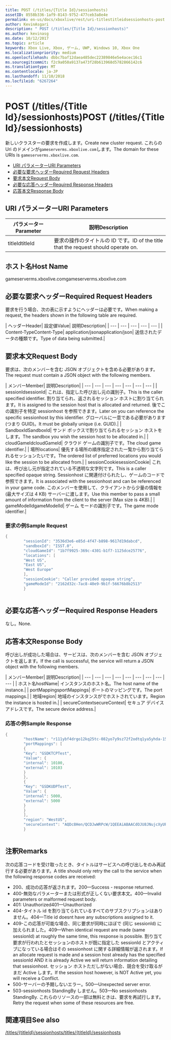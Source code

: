 ```yaml
---
title: POST (/titles/{Title Id}/sessionhosts)
assetID: 8558b336-1af9-8143-9752-477ceb3a8e4e
permalink: en-us/docs/xboxlive/rest/uri-titlestitleidsessionhosts-post.html
author: KevinAsgari
description: " POST (/titles/{Title Id}/sessionhosts)"
ms.author: kevinasg
ms.date: 10/12/2017
ms.topic: article
keywords: Xbox Live, Xbox, ゲーム, UWP, Windows 10, Xbox One
ms.localizationpriority: medium
ms.openlocfilehash: dbbc7baf12daea485dec22389846e5e4acec16c1
ms.sourcegitcommit: f2c9a050a9137a473f28b613968d5782866142c6
ms.translationtype: MT
ms.contentlocale: ja-JP
ms.lasthandoff: 11/10/2018
ms.locfileid: "6267264"
---
```

# <a name="post-titlestitle-idsessionhosts"></a><span data-ttu-id="f2169-104">POST (/titles/{Title Id}/sessionhosts)</span><span class="sxs-lookup"><span data-stu-id="f2169-104">POST (/titles/{Title Id}/sessionhosts)</span></span>
<span data-ttu-id="f2169-105">新しいクラスターの要求を作成します。</span><span class="sxs-lookup"><span data-stu-id="f2169-105">Create new cluster request.</span></span> <span data-ttu-id="f2169-106">これらの Uri のドメインが`gameserverms.xboxlive.com`します。</span><span class="sxs-lookup"><span data-stu-id="f2169-106">The domain for these URIs is `gameserverms.xboxlive.com`.</span></span>
 
  * [<span data-ttu-id="f2169-107">URI パラメーター</span><span class="sxs-lookup"><span data-stu-id="f2169-107">URI Parameters</span></span>](#ID4EX)
  * [<span data-ttu-id="f2169-108">必要な要求ヘッダー</span><span class="sxs-lookup"><span data-stu-id="f2169-108">Required Request Headers</span></span>](#ID4EGB)
  * [<span data-ttu-id="f2169-109">要求本文</span><span class="sxs-lookup"><span data-stu-id="f2169-109">Request Body</span></span>](#ID4E5B)
  * [<span data-ttu-id="f2169-110">必要な応答ヘッダー</span><span class="sxs-lookup"><span data-stu-id="f2169-110">Required Response Headers</span></span>](#ID4ELD)
  * [<span data-ttu-id="f2169-111">応答本文</span><span class="sxs-lookup"><span data-stu-id="f2169-111">Response Body</span></span>](#ID4ESD)
 
<a id="ID4EX"></a>

 
## <a name="uri-parameters"></a><span data-ttu-id="f2169-112">URI パラメーター</span><span class="sxs-lookup"><span data-stu-id="f2169-112">URI Parameters</span></span>
 
| <span data-ttu-id="f2169-113">パラメーター</span><span class="sxs-lookup"><span data-stu-id="f2169-113">Parameter</span></span>| <span data-ttu-id="f2169-114">説明</span><span class="sxs-lookup"><span data-stu-id="f2169-114">Description</span></span>| 
| --- | --- | 
| <span data-ttu-id="f2169-115">titleId</span><span class="sxs-lookup"><span data-stu-id="f2169-115">titleId</span></span>| <span data-ttu-id="f2169-116">要求の操作のタイトルの ID です。</span><span class="sxs-lookup"><span data-stu-id="f2169-116">ID of the title that the request should operate on.</span></span>| 
  
<a id="ID5EG"></a>

 
## <a name="host-name"></a><span data-ttu-id="f2169-117">ホスト名</span><span class="sxs-lookup"><span data-stu-id="f2169-117">Host Name</span></span>

<span data-ttu-id="f2169-118">gameserverms.xboxlive.com</span><span class="sxs-lookup"><span data-stu-id="f2169-118">gameserverms.xboxlive.com</span></span>
 
<a id="ID4EGB"></a>

 
## <a name="required-request-headers"></a><span data-ttu-id="f2169-119">必要な要求ヘッダー</span><span class="sxs-lookup"><span data-stu-id="f2169-119">Required Request Headers</span></span>
 
<span data-ttu-id="f2169-120">要求を行う場合、次の表に示すようにヘッダーは必要です。</span><span class="sxs-lookup"><span data-stu-id="f2169-120">When making a request, the headers shown in the following table are required.</span></span>
 
| <span data-ttu-id="f2169-121">ヘッダー</span><span class="sxs-lookup"><span data-stu-id="f2169-121">Header</span></span>| <span data-ttu-id="f2169-122">設定値</span><span class="sxs-lookup"><span data-stu-id="f2169-122">Value</span></span>| <span data-ttu-id="f2169-123">説明</span><span class="sxs-lookup"><span data-stu-id="f2169-123">Description</span></span>| 
| --- | --- | --- | --- | --- | 
| <span data-ttu-id="f2169-124">Content-Type</span><span class="sxs-lookup"><span data-stu-id="f2169-124">Content-Type</span></span>| <span data-ttu-id="f2169-125">application/json</span><span class="sxs-lookup"><span data-stu-id="f2169-125">application/json</span></span>| <span data-ttu-id="f2169-126">送信されたデータの種類です。</span><span class="sxs-lookup"><span data-stu-id="f2169-126">Type of data being submitted.</span></span>| 
  
<a id="ID4E5B"></a>

 
## <a name="request-body"></a><span data-ttu-id="f2169-127">要求本文</span><span class="sxs-lookup"><span data-stu-id="f2169-127">Request Body</span></span>
 
<span data-ttu-id="f2169-128">要求は、次のメンバーを含む JSON オブジェクトを含める必要があります。</span><span class="sxs-lookup"><span data-stu-id="f2169-128">The request must contain a JSON object with the following members.</span></span>
 
| <span data-ttu-id="f2169-129">メンバー</span><span class="sxs-lookup"><span data-stu-id="f2169-129">Member</span></span>| <span data-ttu-id="f2169-130">説明</span><span class="sxs-lookup"><span data-stu-id="f2169-130">Description</span></span>| 
| --- | --- | --- | --- | --- | --- | --- | 
| <span data-ttu-id="f2169-131">sessionId</span><span class="sxs-lookup"><span data-stu-id="f2169-131">sessionId</span></span>| <span data-ttu-id="f2169-132">これは、指定した呼び出し元の識別子。</span><span class="sxs-lookup"><span data-stu-id="f2169-132">This is the caller specified identifier.</span></span> <span data-ttu-id="f2169-133">割り当てられ、返されるセッション ホストに割り当てられます。</span><span class="sxs-lookup"><span data-stu-id="f2169-133">It is assigned to the session host that is allocated and returned.</span></span> <span data-ttu-id="f2169-134">後でこの識別子を特定 sessionhost を参照できます。</span><span class="sxs-lookup"><span data-stu-id="f2169-134">Later on you can reference the specific sessionhost by this identifier.</span></span> <span data-ttu-id="f2169-135">グローバルに一意である必要があります (つまり GUID)。</span><span class="sxs-lookup"><span data-stu-id="f2169-135">It must be globally unique (i.e. GUID).</span></span>| 
| <span data-ttu-id="f2169-136">SandboxId</span><span class="sxs-lookup"><span data-stu-id="f2169-136">SandboxId</span></span>| <span data-ttu-id="f2169-137">サンド ボックスで割り当てられるセッション ホストをします。</span><span class="sxs-lookup"><span data-stu-id="f2169-137">The sandbox you wish the session host to be allocated in.</span></span>| 
| <span data-ttu-id="f2169-138">cloudGameId</span><span class="sxs-lookup"><span data-stu-id="f2169-138">cloudGameId</span></span>| <span data-ttu-id="f2169-139">クラウド ゲームの識別子です。</span><span class="sxs-lookup"><span data-stu-id="f2169-139">The cloud game identifier.</span></span>| 
| <span data-ttu-id="f2169-140">場所</span><span class="sxs-lookup"><span data-stu-id="f2169-140">locations</span></span>| <span data-ttu-id="f2169-141">優先する場所の順序指定された一覧から割り当てられるセッションたいです。</span><span class="sxs-lookup"><span data-stu-id="f2169-141">The ordered list of preferred locations you would like the session to be allocated from.</span></span>| 
| <span data-ttu-id="f2169-142">sessionCookie</span><span class="sxs-lookup"><span data-stu-id="f2169-142">sessionCookie</span></span>| <span data-ttu-id="f2169-143">これは、呼び出し元が指定されている不透明な文字列です。</span><span class="sxs-lookup"><span data-stu-id="f2169-143">This is a caller specified opaque string.</span></span> <span data-ttu-id="f2169-144">Sessionhost に関連付けられたし、ゲームのコードで参照できます。</span><span class="sxs-lookup"><span data-stu-id="f2169-144">It is associated with the sessionhost and can be referenced in your game code.</span></span> <span data-ttu-id="f2169-145">このメンバーを使用して、クライアントから少量の情報を (最大サイズは 4 KB) サーバーに渡します。</span><span class="sxs-lookup"><span data-stu-id="f2169-145">Use this member to pass a small amount of information from the client to the server (Max size is 4KB).</span></span>| 
| <span data-ttu-id="f2169-146">gameModelId</span><span class="sxs-lookup"><span data-stu-id="f2169-146">gameModelId</span></span>| <span data-ttu-id="f2169-147">ゲーム モードの識別子です。</span><span class="sxs-lookup"><span data-stu-id="f2169-147">The game mode identifier.</span></span>| 
 
<a id="ID4EDD"></a>

 
### <a name="sample-request"></a><span data-ttu-id="f2169-148">要求の例</span><span class="sxs-lookup"><span data-stu-id="f2169-148">Sample Request</span></span>
 

```cpp
{
        "sessionId": "3536d3e6-e85d-4f47-b898-9617d19dabcd",
        "sandboxId": "ISST.0",
        "cloudGameId": "1b7f9925-369c-4301-b1f7-1125dce25776",
        "locations": [
        "West US",
        "East US",
        "West Europe"
        ],
        "sessionCookie": "Caller provided opaque string",
        "gameModeId": "2162d32c-7ac8-40e9-9b1f-56676b8b2513"
        }
      
```

   
<a id="ID4ELD"></a>

 
## <a name="required-response-headers"></a><span data-ttu-id="f2169-149">必要な応答ヘッダー</span><span class="sxs-lookup"><span data-stu-id="f2169-149">Required Response Headers</span></span>
 
<span data-ttu-id="f2169-150">なし。</span><span class="sxs-lookup"><span data-stu-id="f2169-150">None.</span></span>
  
<a id="ID4ESD"></a>

 
## <a name="response-body"></a><span data-ttu-id="f2169-151">応答本文</span><span class="sxs-lookup"><span data-stu-id="f2169-151">Response Body</span></span>
 
<span data-ttu-id="f2169-152">呼び出しが成功した場合は、サービスは、次のメンバーを含む JSON オブジェクトを返します。</span><span class="sxs-lookup"><span data-stu-id="f2169-152">If the call is successful, the service will return a JSON object with the following members.</span></span>
 
| <span data-ttu-id="f2169-153">メンバー</span><span class="sxs-lookup"><span data-stu-id="f2169-153">Member</span></span>| <span data-ttu-id="f2169-154">説明</span><span class="sxs-lookup"><span data-stu-id="f2169-154">Description</span></span>| 
| --- | --- | --- | --- | --- | --- | --- | --- | --- | 
| <span data-ttu-id="f2169-155">ホスト名</span><span class="sxs-lookup"><span data-stu-id="f2169-155">hostName</span></span>| <span data-ttu-id="f2169-156">インスタンスのホスト名。</span><span class="sxs-lookup"><span data-stu-id="f2169-156">The host name of the instance.</span></span>| 
| <span data-ttu-id="f2169-157">portMappings</span><span class="sxs-lookup"><span data-stu-id="f2169-157">portMappings</span></span>| <span data-ttu-id="f2169-158">ポートのマッピングです。</span><span class="sxs-lookup"><span data-stu-id="f2169-158">The port mappings.</span></span>| 
| <span data-ttu-id="f2169-159">地域</span><span class="sxs-lookup"><span data-stu-id="f2169-159">region</span></span>| <span data-ttu-id="f2169-160">地域のインスタンスがでホストされています。</span><span class="sxs-lookup"><span data-stu-id="f2169-160">Region the instance is hosted in.</span></span>| 
| <span data-ttu-id="f2169-161">secureContext</span><span class="sxs-lookup"><span data-stu-id="f2169-161">secureContext</span></span>| <span data-ttu-id="f2169-162">セキュア デバイス アドレスです。</span><span class="sxs-lookup"><span data-stu-id="f2169-162">The secure device address.</span></span>| 
 
<a id="ID4ESE"></a>

 
### <a name="sample-response"></a><span data-ttu-id="f2169-163">応答の例</span><span class="sxs-lookup"><span data-stu-id="f2169-163">Sample Response</span></span>
 

```cpp
{
        "hostName": "r111ybf4drgo12kq25tc-082yo7y9sz72f2odtq1ya5yhda-155169995-ncus.cloudapp.net",
        "portMappings": [
        {
        "Key": "GSDKTCPTest",
        "Value": {
        "internal": 10100,
        "external": 10103
        }
        },
        {
        "Key": "GSDKUDPTest",
        "Value": {
        "internal": 5000,
        "external": 5000
        }
        }
        ],
        "region": "WestUS",
        "secureContext": "AQDc8Hen/QCDJwWRPcW/1QEEAiABAACdOJU8JNujcXyUPwUBCnue+g=="
        }
      
```

   
<a id="remarks"></a>

 
## <a name="remarks"></a><span data-ttu-id="f2169-164">注釈</span><span class="sxs-lookup"><span data-stu-id="f2169-164">Remarks</span></span>
 
<span data-ttu-id="f2169-165">次の応答コードを受け取ったとき、タイトルはサービスへの呼び出しをのみ再試行する必要があります。</span><span class="sxs-lookup"><span data-stu-id="f2169-165">A title should only retry the call to the service when the following response codes are received:</span></span>
 
   * <span data-ttu-id="f2169-166">200、成功の応答が返されます。</span><span class="sxs-lookup"><span data-stu-id="f2169-166">200—Success - response returned.</span></span>
   * <span data-ttu-id="f2169-167">400-無効なパラメーターまたは形式が正しくない要求本文。</span><span class="sxs-lookup"><span data-stu-id="f2169-167">400—Invalid parameters or malformed request body.</span></span>
   * <span data-ttu-id="f2169-168">401: Unauthorized</span><span class="sxs-lookup"><span data-stu-id="f2169-168">401—Unauthorized</span></span>
   * <span data-ttu-id="f2169-169">404-タイトル id を割り当てられているすべてのサブスクリプションはありません。</span><span class="sxs-lookup"><span data-stu-id="f2169-169">404—Title id doesnt have any subscriptions assigned to it.</span></span>
   * <span data-ttu-id="f2169-170">409-この応答が可能な場合、同じ要求が同時にほぼで (同じ sessionId) に加えられました。</span><span class="sxs-lookup"><span data-stu-id="f2169-170">409—When identical request are made (same sessionId) at roughly the same time, this response is possible.</span></span> <span data-ttu-id="f2169-171">割り当て要求が行われたとセッションのホストが既に指定した sessionId とアクティブになっている場合はその sessionhost に関する詳細情報が返されます。</span><span class="sxs-lookup"><span data-stu-id="f2169-171">If an allocate request is made and a session host already has the specified sessionId AND it is already Active we will return information detailing that sessionhost.</span></span> <span data-ttu-id="f2169-172">セッション ホストただしがない場合、競合を受け取るがまだ Active します。</span><span class="sxs-lookup"><span data-stu-id="f2169-172">If the session host however, is NOT Active yet, you will receive a Conflict.</span></span>
   * <span data-ttu-id="f2169-173">500-サーバーの予期しないエラー。</span><span class="sxs-lookup"><span data-stu-id="f2169-173">500—Unexpected server error.</span></span>
   * <span data-ttu-id="f2169-174">503-sessionhosts StandingBy しません。</span><span class="sxs-lookup"><span data-stu-id="f2169-174">503—No sessionhosts StandingBy.</span></span> <span data-ttu-id="f2169-175">これらのリソースの一部は無料ときは、要求を再試行します。</span><span class="sxs-lookup"><span data-stu-id="f2169-175">Retry the request when some of these resources are free.</span></span>
   
<a id="ID4EFG"></a>

 
## <a name="see-also"></a><span data-ttu-id="f2169-176">関連項目</span><span class="sxs-lookup"><span data-stu-id="f2169-176">See also</span></span>
 [<span data-ttu-id="f2169-177">/titles/{titleId}/sessionhosts</span><span class="sxs-lookup"><span data-stu-id="f2169-177">/titles/{titleId}/sessionhosts</span></span>](uri-titlestitleidsessionhosts.md)

  